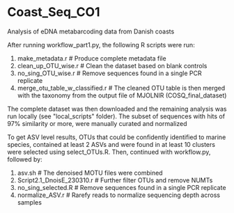 # Coast_Seq_CO1
Analysis of eDNA metabarcoding data from Danish coasts

After running workflow_part1.py, the following R scripts were run:

1. make_metadata.r # Produce complete metadata file
2. clean_up_OTU_wise.r # Clean the dataset based on blank controls
3. no_sing_OTU_wise.r # Remove sequences found in a single PCR replicate
4. merge_otu_table_w_classified.r # The cleaned OTU table is then merged with the taxonomy from the output file of MJOLNIR (COSQ_final_dataset)

The complete dataset was then downloaded and the remaining analysis was run locally (see "local_scripts" folder). The subset of sequences with hits of 97% similarity or more, were manually curated and normalized

To get ASV level results, OTUs that could be confidently identified to marine species, contained at least 2 ASVs and were found in at least 10 clusters were selected using select_OTUs.R. Then, continued with workflow.py, followed by:

1. asv.sh # The denoised MOTU files were combined  
2. Script2.1_DnoisE_230310.r # Further filter OTUs and remove NUMTs
3. no_sing_selected.R # Remove sequences found in a single PCR replicate
4. normalize_ASV.r # Rarefy reads to normalize sequencing depth across samples